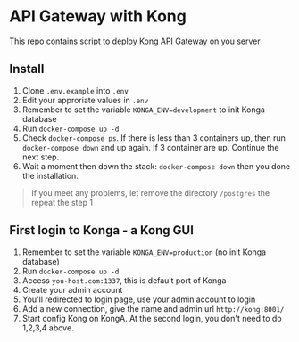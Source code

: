 # API Gateway with Kong

This repo contains script to deploy Kong API Gateway on you server

## Install

1. Clone `.env.example` into `.env`
2. Edit your approriate values in `.env`
3. Remember to set the variable `KONGA_ENV=development` to init Konga database
4. Run `docker-compose up -d`
5. Check `docker-compose ps`.
If there is less than 3 containers up, then run `docker-compose down` and up again. 
If 3 container are up. Continue the next step.
6. Wait a moment then down the stack: `docker-compose down` then you done the installation.

> If you meet any problems, let remove the directory `/postgres` the repeat the step 1

## First login to Konga - a Kong GUI

1. Remember to set the variable `KONGA_ENV=production` (no init Konga database)
2. Run `docker-compose up -d`
3. Access `you-host.com:1337`, this is default port of Konga
4. Create your admin account
5. You'll redirected to login page, use your admin account to login
6. Add a new connection, give the name and admin url `http://kong:8001/`
7. Start config Kong on KongA. At the second login, you don't need to do 1,2,3,4 above.